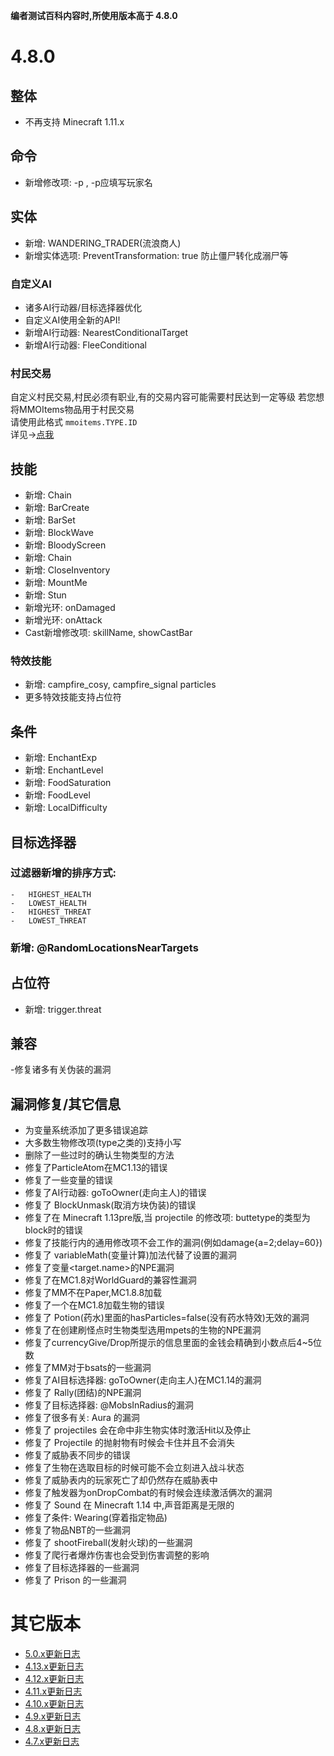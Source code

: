 
**编者测试百科内容时,所使用版本高于 4.8.0**

4.8.0
=====

整体
-----------
- 不再支持 Minecraft 1.11.x

命令
--------

- 新增修改项: -p , -p应填写玩家名

实体
-----------

- 新增: WANDERING_TRADER(流浪商人)
- 新增实体选项: PreventTransformation: true 防止僵尸转化成溺尸等

### 自定义AI

- 诸多AI行动器/目标选择器优化
- 自定义AI使用全新的API!
- 新增AI行动器: NearestConditionalTarget
- 新增AI行动器:  FleeConditional

### 村民交易

自定义村民交易,村民必须有职业,有的交易内容可能需要村民达到一定等级 若您想将MMOItems物品用于村民交易  
请使用此格式 `mmoitems.TYPE.ID`  
详见->[点我](实体/概览)

技能
-----------

- 新增: Chain
- 新增: BarCreate
- 新增: BarSet
- 新增: BlockWave
- 新增: BloodyScreen
- 新增: Chain
- 新增:  CloseInventory
- 新增: MountMe
- 新增: Stun
- 新增光环: onDamaged
- 新增光环: onAttack
- Cast新增修改项: skillName, showCastBar

### 特效技能
- 新增: campfire_cosy, campfire_signal particles
- 更多特效技能支持占位符

条件
----------
- 新增: EnchantExp
- 新增:  EnchantLevel
- 新增: FoodSaturation
- 新增: FoodLevel
- 新增: LocalDifficulty

目标选择器
---------

### 过滤器新增的排序方式:
    -   HIGHEST_HEALTH 
    -   LOWEST_HEALTH 
    -   HIGHEST_THREAT 
    -   LOWEST_THREAT

### 新增: @RandomLocationsNearTargets

占位符
------------

- 新增: trigger.threat

兼容
-------------
-修复诸多有关伪装的漏洞

漏洞修复/其它信息
-----------------
- 为变量系统添加了更多错误追踪
- 大多数生物修改项(type之类的)支持小写
- 删除了一些过时的确认生物类型的方法
- 修复了ParticleAtom在MC1.13的错误
- 修复了一些变量的错误
- 修复了AI行动器: goToOwner(走向主人)的错误
- 修复了 BlockUnmask(取消方块伪装)的错误
- 修复了在 Minecraft 1.13pre版,当 projectile 的修改项: buttetype的类型为block时的错误
- 修复了技能行内的通用修改项不会工作的漏洞(例如damage{a=2;delay=60})
- 修复了 variableMath(变量计算)加法代替了设置的漏洞
- 修复了变量<target.name>的NPE漏洞
- 修复了在MC1.8对WorldGuard的兼容性漏洞
- 修复了MM不在Paper,MC1.8.8加载
- 修复了一个在MC1.8加载生物的错误
- 修复了 Potion(药水)里面的hasParticles=false(没有药水特效)无效的漏洞
- 修复了在创建刷怪点时生物类型选用mpets的生物的NPE漏洞
- 修复了currencyGive/Drop所提示的信息里面的金钱会精确到小数点后4~5位数
- 修复了MM对于bsats的一些漏洞
- 修复了AI目标选择器: goToOwner(走向主人)在MC1.14的漏洞
- 修复了 Rally(团结)的NPE漏洞
- 修复了目标选择器: @MobsInRadius的漏洞
- 修复了很多有关: Aura 的漏洞
- 修复了 projectiles 会在命中非生物实体时激活Hit以及停止
- 修复了 Projectile 的抛射物有时候会卡住并且不会消失
- 修复了威胁表不同步的错误
- 修复了生物在选取目标的时候可能不会立刻进入战斗状态
- 修复了威胁表内的玩家死亡了却仍然存在威胁表中
- 修复了触发器为onDropCombat的有时候会连续激活俩次的漏洞
- 修复了 Sound 在 Minecraft 1.14 中,声音距离是无限的
- 修复了条件: Wearing(穿着指定物品)
- 修复了物品NBT的一些漏洞
- 修复了 shootFireball(发射火球)的一些漏洞
- 修复了爬行者爆炸伤害也会受到伤害调整的影响
- 修复了目标选择器的一些漏洞
- 修复了 Prison 的一些漏洞

其它版本
================
-   [5.0.x更新日志](更新日志)
-   [4.13.x更新日志](4.13.x更新日志)
-   [4.12.x更新日志](4.12.x更新日志)
-   [4.11.x更新日志](4.11.x更新日志)
-   [4.10.x更新日志](4.10.x更新日志)
-   [4.9.x更新日志](4.9.x更新日志)
-   [4.8.x更新日志](4.8.x更新日志)
-   [4.7.x更新日志](4.7.x更新日志)